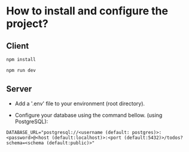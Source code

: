 # How to install and configure the project?

## Client

```bash
npm install
```
``` bash
npm run dev
```

## Server

 - Add a '.env' file to your environment (root directory).

 - Configure your database using the command bellow. (using PostgreSQL):

```prisma
DATABASE_URL="postgresql://<username (default: postgres)>:<password>@<host (default:localhost)>:<port (default:5432)>/todos?schema=<schema (default:public)>"
```
